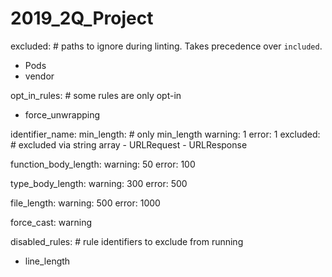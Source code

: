 # 2019_2Q_Project


excluded: # paths to ignore during linting. Takes precedence over `included`.
  - Pods
  - vendor

opt_in_rules: # some rules are only opt-in
  - force_unwrapping

identifier_name:
  min_length: # only min_length
    warning: 1
    error: 1
  excluded: # excluded via string array
    - URLRequest
    - URLResponse

function_body_length:
  warning: 50
  error: 100

type_body_length:
  warning: 300
  error: 500

file_length:
  warning: 500
  error: 1000

force_cast: warning

disabled_rules: # rule identifiers to exclude from running
  - line_length
